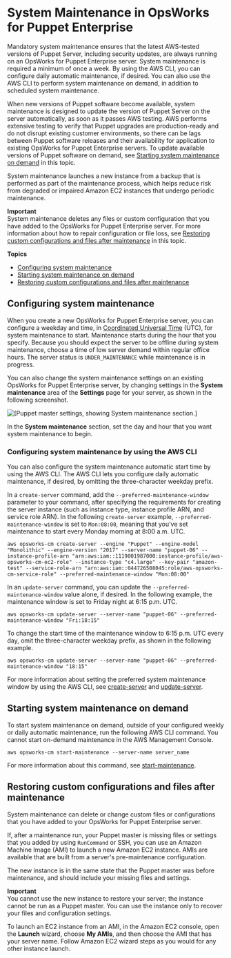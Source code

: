 # System Maintenance in OpsWorks for Puppet Enterprise<a name="opspup-maintenance"></a>

Mandatory system maintenance ensures that the latest AWS\-tested versions of Puppet Server, including security updates, are always running on an OpsWorks for Puppet Enterprise server\. System maintenance is required a minimum of once a week\. By using the AWS CLI, you can configure daily automatic maintenance, if desired\. You can also use the AWS CLI to perform system maintenance on demand, in addition to scheduled system maintenance\.

When new versions of Puppet software become available, system maintenance is designed to update the version of Puppet Server on the server automatically, as soon as it passes AWS testing\. AWS performs extensive testing to verify that Puppet upgrades are production\-ready and do not disrupt existing customer environments, so there can be lags between Puppet software releases and their availability for application to existing OpsWorks for Puppet Enterprise servers\. To update available versions of Puppet software on demand, see [Starting system maintenance on demand](#opspup-maintenance-startdemand) in this topic\.

System maintenance launches a new instance from a backup that is performed as part of the maintenance process, which helps reduce risk from degraded or impaired Amazon EC2 instances that undergo periodic maintenance\.

**Important**  
System maintenance deletes any files or custom configuration that you have added to the OpsWorks for Puppet Enterprise server\. For more information about how to repair configuration or file loss, see [Restoring custom configurations and files after maintenance](#opspup-maintenance-restore) in this topic\.

**Topics**
+ [Configuring system maintenance](#w4ab1b7c25c13)
+ [Starting system maintenance on demand](#opspup-maintenance-startdemand)
+ [Restoring custom configurations and files after maintenance](#opspup-maintenance-restore)

## Configuring system maintenance<a name="w4ab1b7c25c13"></a>

When you create a new OpsWorks for Puppet Enterprise server, you can configure a weekday and time, in [Coordinated Universal Time](https://en.wikipedia.org/wiki/Coordinated_Universal_Time) \(UTC\), for system maintenance to start\. Maintenance starts during the hour that you specify\. Because you should expect the server to be offline during system maintenance, choose a time of low server demand within regular office hours\. The server status is `UNDER_MAINTENANCE` while maintenance is in progress\.

You can also change the system maintenance settings on an existing OpsWorks for Puppet Enterprise server, by changing settings in the **System maintenance** area of the **Settings** page for your server, as shown in the following screenshot\.

![\[Puppet master settings, showing System maintenance section.\]](http://docs.aws.amazon.com/opsworks/latest/userguide/images/opspup_sysmaint_exist.png)

In the **System maintenance** section, set the day and hour that you want system maintenance to begin\.

### Configuring system maintenance by using the AWS CLI<a name="w4ab1b7c25c13c10"></a>

You can also configure the system maintenance automatic start time by using the AWS CLI\. The AWS CLI lets you configure daily automatic maintenance, if desired, by omitting the three\-character weekday prefix\.

In a `create-server` command, add the `--preferred-maintenance-window` parameter to your command, after specifying the requirements for creating the server instance \(such as instance type, instance profile ARN, and service role ARN\)\. In the following `create-server` example, `--preferred-maintenance-window` is set to `Mon:08:00`, meaning that you've set maintenance to start every Monday morning at 8:00 a\.m\. UTC\.

```
aws opsworks-cm create-server --engine "Puppet" --engine-model "Monolithic" --engine-version "2017" --server-name "puppet-06" --instance-profile-arn "arn:aws:iam::1119001987000:instance-profile/aws-opsworks-cm-ec2-role" --instance-type "c4.large" --key-pair "amazon-test" --service-role-arn "arn:aws:iam::044726508045:role/aws-opsworks-cm-service-role" --preferred-maintenance-window "Mon:08:00"
```

In an `update-server` command, you can update the `--preferred-maintenance-window` value alone, if desired\. In the following example, the maintenance window is set to Friday night at 6:15 p\.m\. UTC\.

```
aws opsworks-cm update-server --server-name "puppet-06" --preferred-maintenance-window "Fri:18:15"
```

To change the start time of the maintenance window to 6:15 p\.m\. UTC every day, omit the three\-character weekday prefix, as shown in the following example\.

```
aws opsworks-cm update-server --server-name "puppet-06" --preferred-maintenance-window "18:15"
```

For more information about setting the preferred system maintenance window by using the AWS CLI, see [create\-server](http://docs.aws.amazon.com/cli/latest/reference/opsworkscm/update-server.html) and [update\-server](http://docs.aws.amazon.com/cli/latest/reference/opsworkscm/update-server.html)\.

## Starting system maintenance on demand<a name="opspup-maintenance-startdemand"></a>

To start system maintenance on demand, outside of your configured weekly or daily automatic maintenance, run the following AWS CLI command\. You cannot start on\-demand maintenance in the AWS Management Console\.

```
aws opsworks-cm start-maintenance --server-name server_name
```

For more information about this command, see [start\-maintenance](http://docs.aws.amazon.com/cli/latest/reference/opsworkscm/start-maintenance.html)\.

## Restoring custom configurations and files after maintenance<a name="opspup-maintenance-restore"></a>

System maintenance can delete or change custom files or configurations that you have added to your OpsWorks for Puppet Enterprise server\.

If, after a maintenance run, your Puppet master is missing files or settings that you added by using `RunCommand` or SSH, you can use an Amazon Machine Image \(AMI\) to launch a new Amazon EC2 instance\. AMIs are available that are built from a server's pre\-maintenance configuration\.

The new instance is in the same state that the Puppet master was before maintenance, and should include your missing files and settings\.

**Important**  
You cannot use the new instance to restore your server; the instance cannot be run as a Puppet master\. You can use the instance only to recover your files and configuration settings\.

To launch an EC2 instance from an AMI, in the Amazon EC2 console, open the **Launch** wizard, choose **My AMIs**, and then choose the AMI that has your server name\. Follow Amazon EC2 wizard steps as you would for any other instance launch\.
